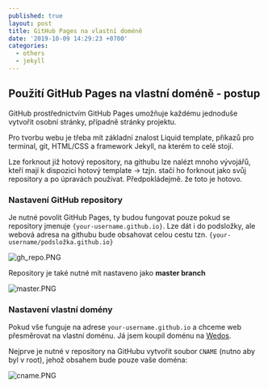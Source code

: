 ```yaml
---
published: true
layout: post
title: GitHub Pages na vlastní doméně
date: '2019-10-09 14:29:23 +0700'
categories:
  - others
  - jekyll
---
```

## Použití GitHub Pages na vlastní doméně - postup
			
GitHub prostřednictvím GitHub Pages umožňuje každému jednoduše vytvořit osobní stránky, případně stránky projektu. 

Pro tvorbu webu je třeba mít základní znalost Liquid template, příkazů pro terminal, git, HTML/CSS a framework Jekyll, na kterém to celé stojí.

Lze forknout již hotový repository, na githubu lze nalézt mnoho vývojářů, kteří mají k dispozici hotový template -> tzjn. stačí ho forknout jako svůj repository a po úpravách používat. Předpokládejmě. že toto je hotovo.

### Nastavení GitHub repository
			
Je nutné povolit GitHub Pages, ty budou fungovat pouze pokud se repository jmenuje  `{your-username.github.io}`. Lze dát i do podsložky, ale webová adresa na githubu bude obsahovat celou cestu tzn. `{your-username/podsložka.github.io}`			


![gh_repo.PNG](https://raw.githubusercontent.com/zdenolab/zdenolab.github.io/master/static/img/_posts/gh_repo.PNG "repository")


Repository je také nutné mít nastaveno jako **master branch**


![master.PNG](https://raw.githubusercontent.com/zdenolab/zdenolab.github.io/master/static/img/_posts/master.PNG "master_branch")

### Nastavení vlastní domény

Pokud vše funguje na adrese `your-username.github.io` a chceme web přesměrovat na vlastní doménu. Já jsem koupil doménu na [Wedos](https://www.wedos.cz/).

Nejprve je nutné v repository na GitHubu vytvořit soubor `CNAME` (nutno aby byl v root), jehož obsahem bude pouze vaše doména:

![cname.PNG](https://raw.githubusercontent.com/zdenolab/zdenolab.github.io/master/static/img/_posts/cname.PNG "CNAME")